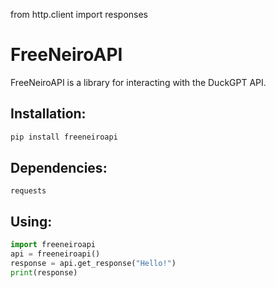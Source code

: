 from http.client import responses

# FreeNeiroAPI

FreeNeiroAPI is a library for interacting with the DuckGPT API.

## Installation:

```bash
pip install freeneiroapi
```

## Dependencies:

```
requests
```

## Using:

```python
import freeneiroapi
api = freeneiroapi()
response = api.get_response("Hello!")
print(response)
```
